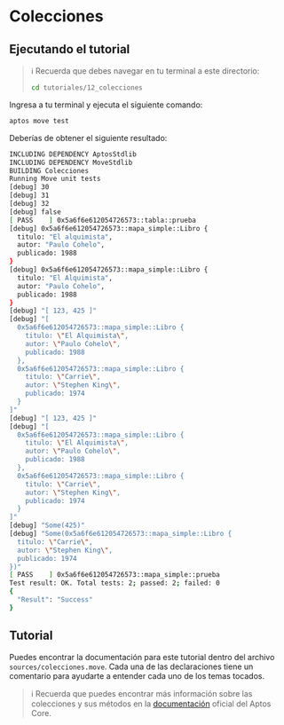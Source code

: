 # Colecciones

## Ejecutando el tutorial

> :information_source: Recuerda que debes navegar en tu terminal a este directorio:
>```sh
>cd tutoriales/12_colecciones
>```

Ingresa a tu terminal y ejecuta el siguiente comando:

```sh
aptos move test
```

Deberías de obtener el siguiente resultado:
```sh
INCLUDING DEPENDENCY AptosStdlib
INCLUDING DEPENDENCY MoveStdlib
BUILDING Colecciones
Running Move unit tests
[debug] 30
[debug] 31
[debug] 32
[debug] false
[ PASS    ] 0x5a6f6e612054726573::tabla::prueba
[debug] 0x5a6f6e612054726573::mapa_simple::Libro {
  titulo: "El alquimista",
  autor: "Paulo Cohelo",
  publicado: 1988
}
[debug] 0x5a6f6e612054726573::mapa_simple::Libro {
  titulo: "El Alquimista",
  autor: "Paulo Cohelo",
  publicado: 1988
}
[debug] "[ 123, 425 ]"
[debug] "[
  0x5a6f6e612054726573::mapa_simple::Libro {
    titulo: \"El Alquimista\",
    autor: \"Paulo Cohelo\",
    publicado: 1988
  },
  0x5a6f6e612054726573::mapa_simple::Libro {
    titulo: \"Carrie\",
    autor: \"Stephen King\",
    publicado: 1974
  }
]"
[debug] "[ 123, 425 ]"
[debug] "[
  0x5a6f6e612054726573::mapa_simple::Libro {
    titulo: \"El Alquimista\",
    autor: \"Paulo Cohelo\",
    publicado: 1988
  },
  0x5a6f6e612054726573::mapa_simple::Libro {
    titulo: \"Carrie\",
    autor: \"Stephen King\",
    publicado: 1974
  }
]"
[debug] "Some(425)"
[debug] "Some(0x5a6f6e612054726573::mapa_simple::Libro {
  titulo: \"Carrie\",
  autor: \"Stephen King\",
  publicado: 1974
})"
[ PASS    ] 0x5a6f6e612054726573::mapa_simple::prueba
Test result: OK. Total tests: 2; passed: 2; failed: 0
{
  "Result": "Success"
}
```

## Tutorial

Puedes encontrar la documentación para este tutorial dentro del archivo `sources/colecciones.move`. Cada una de las declaraciones tiene un comentario para ayudarte a entender cada uno de los temas tocados.

> :information_source: Recuerda que puedes encontrar más información sobre las colecciones y sus métodos en la [documentación](https://github.com/aptos-labs/aptos-core/tree/main/aptos-move/framework/aptos-stdlib/doc) oficial del Aptos Core.
